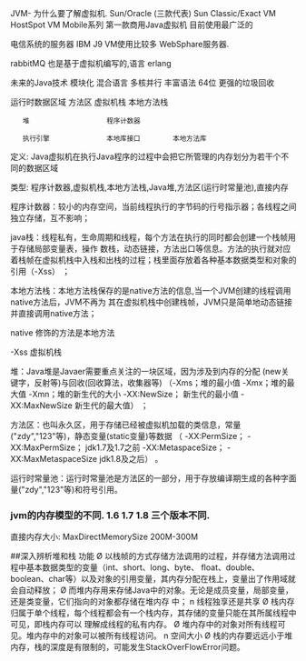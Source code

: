 JVM-
为什么要了解虚拟机.
Sun/Oracle (三款代表)
Sun Classic/Exact VM          HostSpot VM          Mobile系列
  第一款商用Java虚拟机          目前使用最广泛的            

电信系统的服务器 IBM J9 VM使用比较多 WebSphare服务器.

rabbitMQ 也是基于虚拟机编写的,语言 erlang

未来的Java技术
模块化 混合语言 多核并行 丰富语法 64位 更强的垃圾回收

运行时数据区域
       方法区                虚拟机栈         本地方法栈
        
       堆                   程序计数器
       
       执行引擎              本地库接口        本地方法库

定义:
Java虚拟机在执行Java程序的过程中会把它所管理的内存划分为若干个不同的数据区域

类型:
程序计数器,虚拟机栈,本地方法栈,Java堆,方法区(运行时常量池),直接内存

程序计数器：较小的内存空间，当前线程执行的字节码的行号指示器；各线程之间独立存储，互不影响；

java栈：线程私有，生命周期和线程，每个方法在执行的同时都会创建一个栈帧用于存储局部变量表，操作
数栈，动态链接，方法出口等信息。方法的执行就对应着栈帧在虚拟机栈中入栈和出栈的过程；栈里面存放着各种基本数据类型和对象的引用（-Xss） ；

本地方法栈：本地方法栈保存的是native方法的信息,当一个JVM创建的线程调用native方法后，JVM不再为
其在虚拟机栈中创建栈帧，JVM只是简单地动态链接并直接调用native方法；

native 修饰的方法是本地方法

-Xss 虚拟机栈

堆：Java堆是Javaer需要重点关注的一块区域，因为涉及到内存的分配
(new关键字，反射等)与回收(回收算法，收集器等) 
（-Xms；堆的最小值    -Xmx；堆的最大值   -Xmn；堆的新生代的大小   -XX:NewSize； 新生代的最小值   -XX:MaxNewSize 新生代的最大值） ；

方法区：也叫永久区，用于存储已经被虚拟机加载的类信息，常量("zdy","123"等)，静态变量(static变量)等数据
（   -XX:PermSize； - XX:MaxPermSize； jdk1.7及1.7之前
    -XX:MetaspaceSize； - XX:MaxMetaspaceSize   jdk1.8及之后） 。

运行时常量池：运行时常量池是方法区的一部分，用于存放编译期生成的各种字面量("zdy","123"等)和符号引用。


### jvm的内存模型的不同. 1.6 1.7 1.8 三个版本不同. 

直接内存大小: MaxDirectMemorySize  200M-300M 

##深入辨析堆和栈
功能
Ø 以栈帧的方式存储方法调用的过程，并存储方法调用过程中基本数据类型的变量（int、short、long、byte、
float、double、boolean、char等）以及对象的引用变量，其内存分配在栈上，变量出了作用域就会自动释放；
Ø 而堆内存用来存储Java中的对象。无论是成员变量，局部变量，还是类变量，它们指向的对象都存储在堆内存
中；
n 线程独享还是共享
Ø 栈内存归属于单个线程，每个线程都会有一个栈内存，其存储的变量只能在其所属线程中可见，即栈内存可以
理解成线程的私有内存。
Ø 堆内存中的对象对所有线程可见。堆内存中的对象可以被所有线程访问。
n 空间大小
Ø 栈的内存要远远小于堆内存，栈的深度是有限制的，可能发生StackOverFlowError问题。

